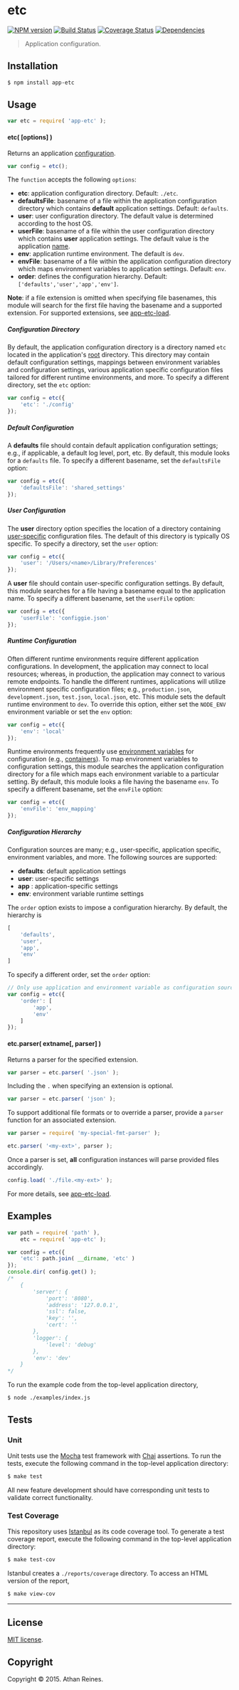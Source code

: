 etc
===
[![NPM version][npm-image]][npm-url] [![Build Status][travis-image]][travis-url] [![Coverage Status][codecov-image]][codecov-url] [![Dependencies][dependencies-image]][dependencies-url]

> Application configuration.


## Installation

``` bash
$ npm install app-etc
```


## Usage

``` javascript
var etc = require( 'app-etc' );
```

#### etc( [options] )

Returns an application [configuration](https://github.com/kgryte/node-app-etc-config).

``` javascript
var config = etc();
```

The `function` accepts the following `options`:

*	__etc__: application configuration directory. Default: `./etc`.
*	__defaultsFile__: basename of a file within the application configuration directory which contains __default__ application settings. Default: `defaults`.
*	__user__: user configuration directory. The default value is determined according to the host OS.
*	__userFile__: basename of a file within the user configuration directory which contains __user__ application settings. The default value is the application [name](https://github.com/kgryte/resolve-app-pkginfo).
*	__env__: application runtime environment. The default is `dev`.
*	__envFile__: basename of a file within the application configuration directory which maps environment variables to application settings. Default: `env`.
*	__order__: defines the configuration hierarchy. Default: `['defaults','user','app','env']`.


__Note__: if a file extension is omitted when specifying file basenames, this module will search for the first file having the basename and a supported extension. For supported extensions, see [app-etc-load](https://github.com/kgryte/node-app-etc-load).



##### Configuration Directory

By default, the application configuration directory is a directory named `etc` located in the application's [root](https://github.com/kgryte/resolve-app-root) directory. This directory may contain default configuration settings, mappings between environment variables and configuration settings, various application specific configuration files tailored for different runtime environments, and more. To specify a different directory, set the `etc` option:

``` javascript
var config = etc({
	'etc': './config'
});
```


##### Default Configuration

A __defaults__ file should contain default application configuration settings; e.g., if applicable, a default log level, port, etc. By default, this module looks for a `defaults` file. To specify a different basename, set the `defaultsFile` option:

``` javascript
var config = etc({
	'defaultsFile': 'shared_settings'
});
```


##### User Configuration

The __user__ directory option specifies the location of a directory containing [user-specific](http://standards.freedesktop.org/basedir-spec/basedir-spec-latest.html) configuration files. The default of this directory is typically OS specific. To specify a directory, set the `user` option:

``` javascript
var config = etc({
	'user': '/Users/<name>/Library/Preferences'
});
```

A __user__ file should contain user-specific configuration settings. By default, this module searches for a file having a basename equal to the application name. To specify a different basename, set the `userFile` option:

``` javascript
var config = etc({
	'userFile': 'configgie.json' 
});
```


##### Runtime Configuration

Often different runtime environments require different application configurations. In development, the application may connect to local resources; whereas, in production, the application may connect to various remote endpoints. To handle the different runtimes, applications will utilize environment specific configuration files; e.g., `production.json`, `development.json`, `test.json`, `local.json`, etc. This module sets the default runtime environment to `dev`. To override this option, either set the `NODE_ENV` environment variable or set the `env` option:

``` javascript
var config = etc({
	'env': 'local'
});
```

Runtime environments frequently use [environment variables](https://en.wikipedia.org/wiki/Environment_variable) for configuration (e.g., [containers](https://docs.docker.com/reference/run/#env-environment-variables)). To map environment variables to configuration settings, this module searches the application configuration directory for a file which maps each environment variable to a particular setting. By default, this module looks a file having the basename `env`. To specify a different basename, set the `envFile` option:

``` javascript
var config = etc({
	'envFile': 'env_mapping'
});
```



##### Configuration Hierarchy

Configuration sources are many; e.g., user-specific, application specific, environment variables, and more. The following sources are supported:

*	__defaults__: default application settings
*	__user__: user-specific settings
*	__app__ : application-specific settings
*	__env__: environment variable runtime settings

The `order` option exists to impose a configuration hierarchy. By default, the hierarchy is

``` javascript
[
	'defaults',
	'user',
	'app',
	'env'
]
```

To specify a different order, set the `order` option:

``` javascript
// Only use application and environment variable as configuration sources...
var config = etc({
	'order': [
		'app',
		'env'
	]
});
```



#### etc.parser( extname[, parser] )

Returns a parser for the specified extension.

``` javascript
var parser = etc.parser( '.json' );
```

Including the `.` when specifying an extension is optional.

``` javascript
var parser = etc.parser( 'json' );
```

To support additional file formats or to override a parser, provide a `parser` function for an associated extension.

``` javascript
var parser = require( 'my-special-fmt-parser' );

etc.parser( '<my-ext>', parser );
```

Once a parser is set, __all__ configuration instances will parse provided files accordingly.

``` javascript
config.load( './file.<my-ext>' );
```

For more details, see [app-etc-load](https://github.com/kgryte/node-app-etc-load).



## Examples

``` javascript
var path = require( 'path' ),
	etc = require( 'app-etc' );

var config = etc({
	'etc': path.join( __dirname, 'etc' )
});
console.dir( config.get() );
/*
	{
		'server': {
			'port': '8080',
			'address': '127.0.0.1',
			'ssl': false,
			'key': '',
			'cert': ''
		},
		'logger': {
			'level': 'debug'
		},
		'env': 'dev'
	}
*/
```

To run the example code from the top-level application directory,

``` bash
$ node ./examples/index.js
```


## Tests

### Unit

Unit tests use the [Mocha](http://mochajs.org/) test framework with [Chai](http://chaijs.com) assertions. To run the tests, execute the following command in the top-level application directory:

``` bash
$ make test
```

All new feature development should have corresponding unit tests to validate correct functionality.


### Test Coverage

This repository uses [Istanbul](https://github.com/gotwarlost/istanbul) as its code coverage tool. To generate a test coverage report, execute the following command in the top-level application directory:

``` bash
$ make test-cov
```

Istanbul creates a `./reports/coverage` directory. To access an HTML version of the report,

``` bash
$ make view-cov
```


---
## License

[MIT license](http://opensource.org/licenses/MIT).


## Copyright

Copyright &copy; 2015. Athan Reines.


[npm-image]: http://img.shields.io/npm/v/app-etc.svg
[npm-url]: https://npmjs.org/package/app-etc

[travis-image]: http://img.shields.io/travis/kgryte/node-app-etc/master.svg
[travis-url]: https://travis-ci.org/kgryte/node-app-etc

[codecov-image]: https://img.shields.io/codecov/c/github/kgryte/node-app-etc/master.svg
[codecov-url]: https://codecov.io/github/kgryte/node-app-etc?branch=master

[dependencies-image]: http://img.shields.io/david/kgryte/node-app-etc.svg
[dependencies-url]: https://david-dm.org/kgryte/node-app-etc

[dev-dependencies-image]: http://img.shields.io/david/dev/kgryte/node-app-etc.svg
[dev-dependencies-url]: https://david-dm.org/dev/kgryte/node-app-etc

[github-issues-image]: http://img.shields.io/github/issues/kgryte/node-app-etc.svg
[github-issues-url]: https://github.com/kgryte/node-app-etc/issues
